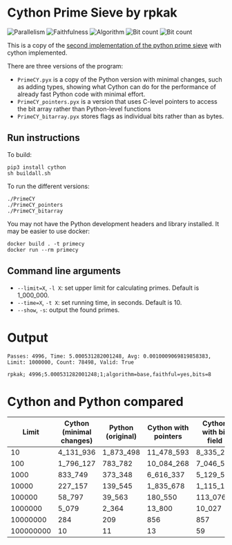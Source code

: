 # Cython Prime Sieve by rpkak

![Parallelism](https://img.shields.io/badge/Parallel-no-green)
![Faithfulness](https://img.shields.io/badge/Faithful-yes-green)
![Algorithm](https://img.shields.io/badge/Algorithm-base-green)
![Bit count](https://img.shields.io/badge/Bits-8-yellowgreen)
![Bit count](https://img.shields.io/badge/Bits-1-green)

This is a copy of the [second implementation of the python prime sieve](https://github.com/PlummersSoftwareLLC/Primes/tree/drag-race/PrimePython/solution_2) with cython implemented.

There are three versions of the program:

 * `PrimeCY.pyx` is a copy of the Python version with minimal changes, such as
   adding types, showing what Cython can do for the performance of already fast
   Python code with minimal effort.
 * `PrimeCY_pointers.pyx` is a version that uses C-level pointers to access the bit
   array rather than Python-level functions
 * `PrimeCY_bitarray.pyx` stores flags as individual bits rather than as bytes.

## Run instructions

To build:

    pip3 install cython
    sh buildall.sh

To run the different versions:

    ./PrimeCY
    ./PrimeCY_pointers
    ./PrimeCY_bitarray

You may not have the Python development headers and library installed. It may be
easier to use docker:

```
docker build . -t primecy
docker run --rm primecy
```

## Command line arguments

 - `--limit=X`, `-l X`: set upper limit for calculating primes. Default is 1_000_000.
 - `--time=X`, `-t X`: set running time, in seconds. Default is 10.
 - `--show`, `-s`: output the found primes.

# Output

```
Passes: 4996, Time: 5.000531282001248, Avg: 0.0010009069819858383, Limit: 1000000, Count: 78498, Valid: True

rpkak; 4996;5.000531282001248;1;algorithm=base,faithful=yes,bits=8
```

# Cython and Python compared

| Limit | Cython (minimal changes) | Python (original) | Cython with pointers | Cython with bit field |
|-----------|------------|-----------|------------|-----------|
| 10        | 4_131_936  | 1_873_498 | 11_478_593 | 8_335_287 |
| 100       | 1_796_127  | 783_782   | 10_084_268 | 7_046_574 |
| 1000      | 833_749    | 373_348   | 6_616_337  | 5_129_540 |
| 10000     | 227_157    | 139_545   | 1_835_678  | 1_115_175 |
| 100000    | 58_797     | 39_563    | 180_550    | 113_076   |
| 1000000   | 5_079      | 2_364     | 13_800     | 10_027    |
| 10000000  | 284        | 209       | 856        | 857       |
| 100000000 | 10         | 11        | 13         | 59        |